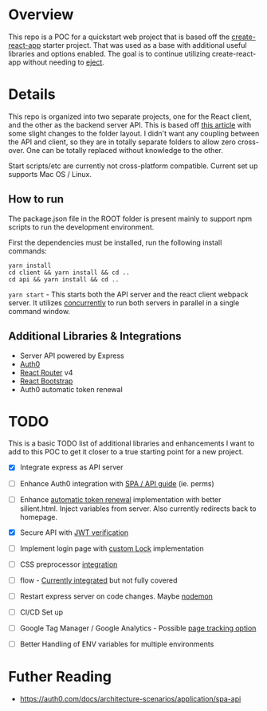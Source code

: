 # Overview

This repo is a POC for a quickstart web project that is based off the [create-react-app](https://github.com/facebookincubator/create-react-app) starter project. That was used as a base with additional useful libraries and options enabled. The goal is to continue utilizing create-react-app without needing to [eject](https://github.com/facebookincubator/create-react-app/blob/master/packages/react-scripts/template/README.md#npm-run-eject). 

# Details

This repo is organized into two separate projects, one for the React client, and the other as the backend server API. This is based off [this article](https://www.fullstackreact.com/articles/using-create-react-app-with-a-server/) with some slight changes to the folder layout. I didn't want any coupling between the API and client, so they are in totally separate folders to allow zero cross-over. One can be totally replaced without knowledge to the other.

Start scripts/etc are currently not cross-platform compatible. Current set up supports Mac OS / Linux. 

## How to run

The package.json file in the ROOT folder is present mainly to support npm scripts to run the development environment. 

First the dependencies must be installed, run the following install commands:

```shell
yarn install
cd client && yarn install && cd ..
cd api && yarn install && cd ..
```

`yarn start` - This starts both the API server and the react client webpack server. It utilizes [concurrently](https://github.com/kimmobrunfeldt/concurrently) to run both servers in parallel in a single command window. 

## Additional Libraries & Integrations

- Server API powered by Express
- [Auth0](https://auth0.com/docs/quickstart/spa/react)
- [React Router](https://reacttraining.com/react-router/web/guides/philosophy) v4
- [React Bootstrap](https://react-bootstrap.github.io/)
- Auth0 automatic token renewal

# TODO

This is a basic TODO list of additional libraries and enhancements I want to add to this POC to get it closer to a true starting point for a new project. 

- [X] Integrate express as API server
- [ ] Enhance Auth0 integration with [SPA / API guide](https://auth0.com/docs/architecture-scenarios/application/spa-api) (ie. perms)
- [ ] Enhance [automatic token renewal](https://auth0.com/docs/quickstart/spa/react/05-token-renewal) implementation with better silient.html. Inject variables from server. Also currently redirects back to homepage.
- [X] Secure API with [JWT verification](https://auth0.com/docs/jwks)
- [ ] Implement login page with [custom Lock](https://auth0.com/docs/libraries/lock/v10) implementation
- [ ] CSS preprocessor [integration](https://github.com/facebookincubator/create-react-app/blob/master/packages/react-scripts/template/README.md#adding-a-css-preprocessor-sass-less-etc)
- [ ] flow - [Currently integrated](https://github.com/facebookincubator/create-react-app/blob/master/packages/react-scripts/template/README.md#adding-flow) but not fully covered
- [ ] Restart express server on code changes. Maybe [nodemon](https://github.com/remy/nodemon)
- [ ] CI/CD Set up
- [ ] Google Tag Manager / Google Analytics - Possible [page tracking option](https://www.pmg.com/blog/tracking-single-page-web-apps-google-tag-manager-analytics/)
- [ ] Better Handling of ENV variables for multiple environments


# Futher Reading

- https://auth0.com/docs/architecture-scenarios/application/spa-api
